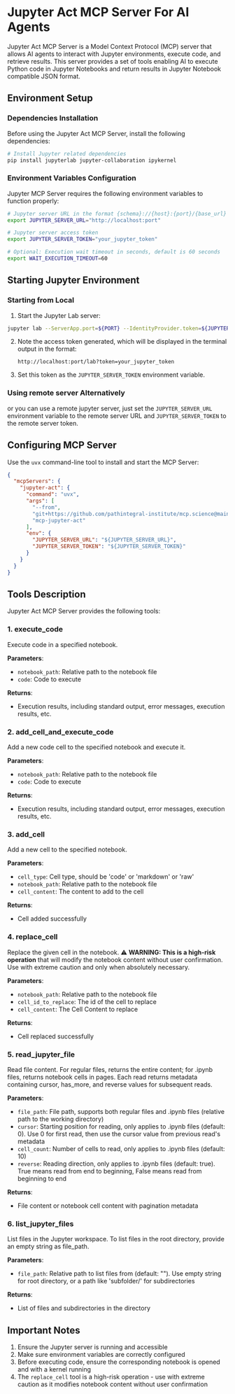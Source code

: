 # Jupyter Act MCP Server For AI Agents

Jupyter Act MCP Server is a Model Context Protocol (MCP) server that allows AI agents to interact with Jupyter environments, execute code, and retrieve results. This server provides a set of tools enabling AI to execute Python code in Jupyter Notebooks and return results in Jupyter Notebook compatible JSON format.

## Environment Setup

### Dependencies Installation

Before using the Jupyter Act MCP Server, install the following dependencies:

```bash
# Install Jupyter related dependencies
pip install jupyterlab jupyter-collaboration ipykernel
```

### Environment Variables Configuration

Jupyter MCP Server requires the following environment variables to function properly:

```bash
# Jupyter server URL in the format {schema}://{host}:{port}/{base_url}
export JUPYTER_SERVER_URL="http://localhost:port"

# Jupyter server access token
export JUPYTER_SERVER_TOKEN="your_jupyter_token"

# Optional: Execution wait timeout in seconds, default is 60 seconds
export WAIT_EXECUTION_TIMEOUT=60
```

## Starting Jupyter Environment
### Starting from Local
1. Start the Jupyter Lab server:

```bash
jupyter lab --ServerApp.port=${PORT} --IdentityProvider.token=${JUPYTER_SERVER_TOKEN}
```

2. Note the access token generated, which will be displayed in the terminal output in the format:
   ```
   http://localhost:port/lab?token=your_jupyter_token
   ```

3. Set this token as the `JUPYTER_SERVER_TOKEN` environment variable.

### Using remote server Alternatively
or you can use a remote jupyter server, just set the `JUPYTER_SERVER_URL` environment variable to the remote server URL and `JUPYTER_SERVER_TOKEN` to the remote server token.

## Configuring MCP Server

Use the `uvx` command-line tool to install and start the MCP Server:

```json
{
  "mcpServers": {
    "jupyter-act": {
      "command": "uvx",
      "args": [
        "--from",
        "git+https://github.com/pathintegral-institute/mcp.science@main#subdirectory=servers/jupyter-act",
        "mcp-jupyter-act"
      ],
      "env": {
        "JUPYTER_SERVER_URL": "${JUPYTER_SERVER_URL}",
        "JUPYTER_SERVER_TOKEN": "${JUPYTER_SERVER_TOKEN}"
      }
    }
  }
}
```

## Tools Description

Jupyter Act MCP Server provides the following tools:

### 1. execute_code

Execute code in a specified notebook.

**Parameters**:
- `notebook_path`: Relative path to the notebook file
- `code`: Code to execute

**Returns**:
- Execution results, including standard output, error messages, execution results, etc.

### 2. add_cell_and_execute_code

Add a new code cell to the specified notebook and execute it.

**Parameters**:
- `notebook_path`: Relative path to the notebook file
- `code`: Code to execute

**Returns**:
- Execution results, including standard output, error messages, execution results, etc.

### 3. add_cell

Add a new cell to the specified notebook.

**Parameters**:
- `cell_type`: Cell type, should be 'code' or 'markdown' or 'raw'
- `notebook_path`: Relative path to the notebook file
- `cell_content`: The content to add to the cell

**Returns**:
- Cell added successfully

### 4. replace_cell

Replace the given cell in the notebook. ⚠️ **WARNING: This is a high-risk operation** that will modify the notebook content without user confirmation. Use with extreme caution and only when absolutely necessary.

**Parameters**:
- `notebook_path`: Relative path to the notebook file
- `cell_id_to_replace`: The id of the cell to replace
- `cell_content`: The Cell Content to replace

**Returns**:
- Cell replaced successfully

### 5. read_jupyter_file

Read file content. For regular files, returns the entire content; for .ipynb files, returns notebook cells in pages. Each read returns metadata containing cursor, has_more, and reverse values for subsequent reads.

**Parameters**:
- `file_path`: File path, supports both regular files and .ipynb files (relative path to the working directory)
- `cursor`: Starting position for reading, only applies to .ipynb files (default: 0). Use 0 for first read, then use the cursor value from previous read's metadata
- `cell_count`: Number of cells to read, only applies to .ipynb files (default: 10)
- `reverse`: Reading direction, only applies to .ipynb files (default: true). True means read from end to beginning, False means read from beginning to end

**Returns**:
- File content or notebook cell content with pagination metadata

### 6. list_jupyter_files

List files in the Jupyter workspace. To list files in the root directory, provide an empty string as file_path.

**Parameters**:
- `file_path`: Relative path to list files from (default: ""). Use empty string for root directory, or a path like 'subfolder/' for subdirectories

**Returns**:
- List of files and subdirectories in the directory

## Important Notes

1. Ensure the Jupyter server is running and accessible
2. Make sure environment variables are correctly configured
3. Before executing code, ensure the corresponding notebook is opened and with a kernel running
4. The `replace_cell` tool is a high-risk operation - use with extreme caution as it modifies notebook content without user confirmation
